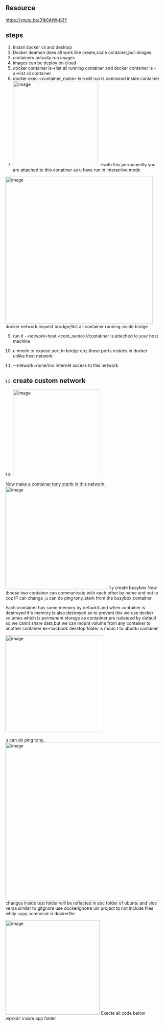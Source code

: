 ## Resource
https://youtu.be/31k6AtW-b3Y

## **steps**
1. Install docker cli and desktop
2.  Docker deamon does all work like create,scale container,pull images
3.  containers actually run images
4.  images can be deploy on cloud
5.  docker container ls->list all running container and docker container ls -a->list all container
6.  docker exec <container_name> ls->will run ls command inside container
8.  <img width="278" alt="image" src="https://github.com/user-attachments/assets/b175b599-c049-4512-9c04-cfcd54eb2442" /> ->with this permanently you are attached to this conatiner as u have run in interactive mode

<img width="480" alt="image" src="https://github.com/user-attachments/assets/8ea8fe72-c083-4a9a-b8e5-749e34633ee2" />
docker network inspect brodge//list all container running inside bridge

9.  run it --network=host <cont_name>//contatiner is atteched to your host machine
10.  u nnede to expose port in bridge coz those ports resides in docker unlike host network
11.  --network=none//no internet access to this network

12.  ## create custom network
13.  <img width="282" alt="image" src="https://github.com/user-attachments/assets/3eeae59f-d80b-4a57-acbb-25e35083c574" />
Now make a container tony startk in this network
<img width="335" alt="image" src="https://github.com/user-attachments/assets/c6354803-ce07-4dc0-98a5-acd16a93d6cc" />
lly create busybox
Now thhese two container can communicate with each other by name and not ip coz IP can change ,u can do ping tony_stark from the busybox container

Each ciontainer has some memory by defauklt and when container is destroyed it's memory is also destroyed
so to prevent this we use docker volumes which is permanent storage
as contatiner are isolateed by default so we cannt share data,but we can mount volume from any container to another container
ex-macbook desktop folder is moun t to ubuntu container

<img width="319" alt="image" src="https://github.com/user-attachments/assets/facdbfd1-38ae-449b-8302-82acab1aa741" />

u can do ping tony_
<img width="515" alt="image" src="https://github.com/user-attachments/assets/62545ec9-0358-4c9a-ac71-66236d38aded" />
changes inside test folder will be reflected in abc folder of ubuntu and vice versa
similar to gitgnore  use dockerignotre uin project tp not include files whily copy commsnd in dockerfile

<img width="308" alt="image" src="https://github.com/user-attachments/assets/c7ec51ff-53ac-477b-8b8e-382b42a4f182" />
Execte all code below wprkdir inside app folder


